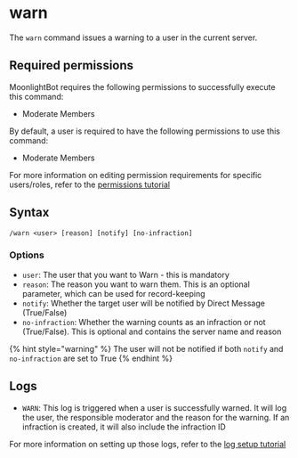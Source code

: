 # warn

The `warn` command issues a warning to a user in the current server.

## Required permissions

MoonlightBot requires the following permissions to successfully execute this command:

* Moderate Members

By default, a user is required to have the following permissions to use this command:

* Moderate Members

For more information on editing permission requirements for specific users/roles, refer to the [permissions tutorial](/start-up/permission-tutorial.md)

## Syntax

```text
/warn <user> [reason] [notify] [no-infraction]
```

### Options

* `user`: The user that you want to Warn - this is mandatory
* `reason`: The reason you want to warn them. This is an optional parameter, which can be used for record-keeping
* `notify`: Whether the target user will be notified by Direct Message (True/False)
* `no-infraction`: Whether the warning counts as an infraction or not (True/False). This is optional and contains the server name and reason

{% hint style="warning" %}
The user will not be notified if both `notify` and `no-infraction` are set to True
{% endhint %}

## Logs

* `WARN`: This log is triggered when a user is successfully warned. It will log the user, the responsible moderator and the reason for the warning. If an infraction is created, it will also include the infraction ID

For more information on setting up those logs, refer to the [log setup tutorial](/README.md#logging)
